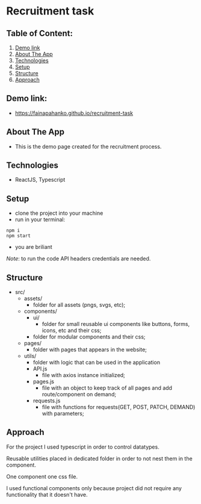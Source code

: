 # Recruitment task 


## Table of Content:
1. [Demo link](#Demo-link)
2. [About The App](#About-The-App)
3. [Technologies](#Technologies)
4. [Setup](#Setup)
5. [Structure](#Structure)
6. [Approach](#Approach)

## Demo link:
 - https://fainapahanko.github.io/recruitment-task

## About The App
 - This is the demo page created for the recruitment process.

## Technologies
 - ReactJS, Typescript

## Setup
 - clone the project into your machine 
 - run in your terminal:
 ``` 
 npm i
 npm start
 ```
 - you are briliant

*Note*: to run the code API headers credentials are needed.

## Structure 
  - src/
    - assets/
        - folder for all assets (pngs, svgs, etc);
    - components/
        - ui/
            - folder for small reusable ui components like buttons, forms, icons, etc and their css;
        - folder for modular components and their css;
    - pages/ 
        - folder with pages that appears in the website;  
    - utils/
        - folder with logic that can be used in the application 
        - API.js 
            - file with axios instance initialized;
        - pages.js
            - file with an object to keep track of all pages and add route/component on demand;
        - requests.js 
            - file with functions for requests(GET, POST, PATCH, DEMAND) with parameters;

## Approach

For the project I used typescript in order to control datatypes.  

Reusable utilities placed in dedicated folder in order to not nest them in the component. 

One component one css file. 

I used functional components only because project did not require any functionality that it doesn't have. 
